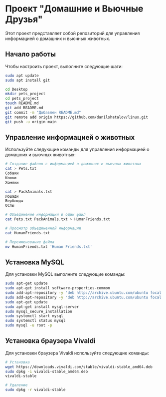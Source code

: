 # Проект "Домашние и Вьючные Друзья"

Этот проект представляет собой репозиторий для управления информацией о домашних и вьючных животных.

## Начало работы

Чтобы настроить проект, выполните следующие шаги:

```bash
sudo apt update
sudo apt install git

cd Desktop
mkdir pets_project
cd pets_project
touch README.md
git add README.md
git commit -m "Добавлен README.md"
git remote add origin https://github.com/danilshatalov/linux.git
git push -u origin main
```

## Управление информацией о животных

Используйте следующие команды для управления информацией о домашних и вьючных животных:
```bash
# Создание файлов с информацией о домашних и вьючных животных
cat > Pets.txt 
Собаки
Кошки
Хомяки

cat > PackAnimals.txt 
Лошади
Верблюды
Ослы

# Объединение информации в один файл
cat Pets.txt PackAnimals.txt > HumanFriends.txt

# Просмотр объединенной информации
cat HumanFriends.txt

# Переименование файла
mv HumanFriends.txt 'Human Friends.txt'
```
## Установка MySQL

Для установки MySQL выполните следующие команды:


```bash
sudo apt-get update
sudo apt-get install software-properties-common
sudo add-apt-repository -y 'deb http://archive.ubuntu.com/ubuntu focal universe'
sudo add-apt-repository -y 'deb http://archive.ubuntu.com/ubuntu focal main universe'
sudo apt-get update
sudo apt-get install mysql-server
sudo mysql_secure_installation
sudo systemctl start mysql
sudo systemctl status mysql
sudo mysql -u root -p
```
## Установка браузера Vivaldi

Для установки браузера Vivaldi используйте следующие команды:


```bash
# Установка
wget https://downloads.vivaldi.com/stable/vivaldi-stable_amd64.deb
sudo dpkg -i vivaldi-stable_amd64.deb
vivaldi-stable

# Удаление 
sudo dpkg -r vivaldi-stable
```
